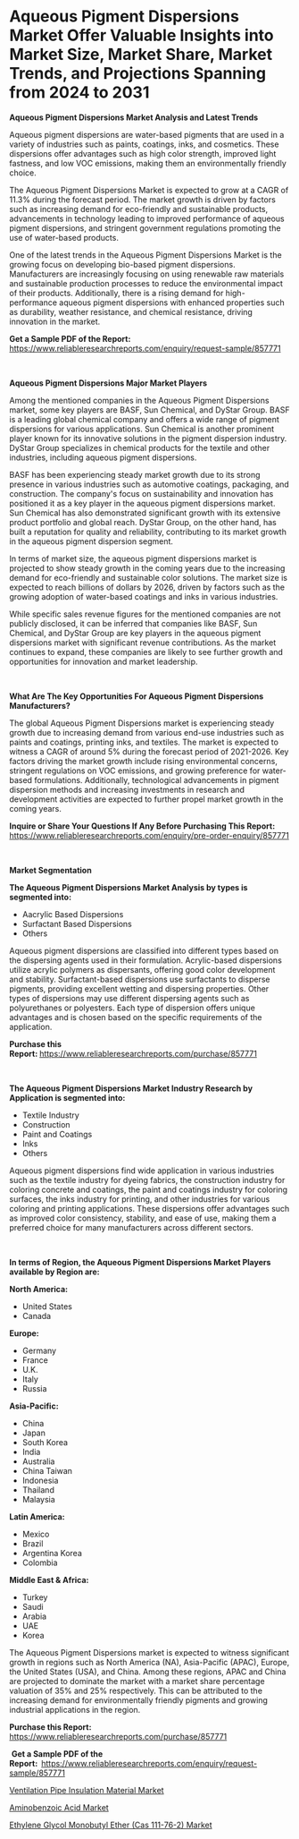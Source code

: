 <p><h1>Aqueous Pigment Dispersions Market Offer Valuable Insights into Market Size, Market Share, Market Trends, and Projections Spanning from 2024 to 2031</h1></p><p><strong>Aqueous Pigment Dispersions Market Analysis and Latest Trends</strong></p>
<p><p>Aqueous pigment dispersions are water-based pigments that are used in a variety of industries such as paints, coatings, inks, and cosmetics. These dispersions offer advantages such as high color strength, improved light fastness, and low VOC emissions, making them an environmentally friendly choice.</p><p>The Aqueous Pigment Dispersions Market is expected to grow at a CAGR of 11.3% during the forecast period. The market growth is driven by factors such as increasing demand for eco-friendly and sustainable products, advancements in technology leading to improved performance of aqueous pigment dispersions, and stringent government regulations promoting the use of water-based products.</p><p>One of the latest trends in the Aqueous Pigment Dispersions Market is the growing focus on developing bio-based pigment dispersions. Manufacturers are increasingly focusing on using renewable raw materials and sustainable production processes to reduce the environmental impact of their products. Additionally, there is a rising demand for high-performance aqueous pigment dispersions with enhanced properties such as durability, weather resistance, and chemical resistance, driving innovation in the market.</p></p>
<p><strong>Get a Sample PDF of the Report:&nbsp;</strong> <a href="https://www.reliableresearchreports.com/enquiry/request-sample/857771">https://www.reliableresearchreports.com/enquiry/request-sample/857771</a></p>
<p>&nbsp;</p>
<p><strong>Aqueous Pigment Dispersions Major Market Players</strong></p>
<p><p>Among the mentioned companies in the Aqueous Pigment Dispersions market, some key players are BASF, Sun Chemical, and DyStar Group. BASF is a leading global chemical company and offers a wide range of pigment dispersions for various applications. Sun Chemical is another prominent player known for its innovative solutions in the pigment dispersion industry. DyStar Group specializes in chemical products for the textile and other industries, including aqueous pigment dispersions.</p><p>BASF has been experiencing steady market growth due to its strong presence in various industries such as automotive coatings, packaging, and construction. The company's focus on sustainability and innovation has positioned it as a key player in the aqueous pigment dispersions market. Sun Chemical has also demonstrated significant growth with its extensive product portfolio and global reach. DyStar Group, on the other hand, has built a reputation for quality and reliability, contributing to its market growth in the aqueous pigment dispersion segment.</p><p>In terms of market size, the aqueous pigment dispersions market is projected to show steady growth in the coming years due to the increasing demand for eco-friendly and sustainable color solutions. The market size is expected to reach billions of dollars by 2026, driven by factors such as the growing adoption of water-based coatings and inks in various industries.</p><p>While specific sales revenue figures for the mentioned companies are not publicly disclosed, it can be inferred that companies like BASF, Sun Chemical, and DyStar Group are key players in the aqueous pigment dispersions market with significant revenue contributions. As the market continues to expand, these companies are likely to see further growth and opportunities for innovation and market leadership.</p></p>
<p>&nbsp;</p>
<p><strong>What Are The Key Opportunities For Aqueous Pigment Dispersions Manufacturers?</strong></p>
<p><p>The global Aqueous Pigment Dispersions market is experiencing steady growth due to increasing demand from various end-use industries such as paints and coatings, printing inks, and textiles. The market is expected to witness a CAGR of around 5% during the forecast period of 2021-2026. Key factors driving the market growth include rising environmental concerns, stringent regulations on VOC emissions, and growing preference for water-based formulations. Additionally, technological advancements in pigment dispersion methods and increasing investments in research and development activities are expected to further propel market growth in the coming years.</p></p>
<p><strong>Inquire or Share Your Questions If Any Before Purchasing This Report:</strong> <a href="https://www.reliableresearchreports.com/enquiry/pre-order-enquiry/857771">https://www.reliableresearchreports.com/enquiry/pre-order-enquiry/857771</a></p>
<p>&nbsp;</p>
<p><strong>Market Segmentation</strong></p>
<p><strong>The Aqueous Pigment Dispersions Market Analysis by types is segmented into:</strong></p>
<p><ul><li>Aacrylic Based Dispersions</li><li>Surfactant Based Dispersions</li><li>Others</li></ul></p>
<p><p>Aqueous pigment dispersions are classified into different types based on the dispersing agents used in their formulation. Acrylic-based dispersions utilize acrylic polymers as dispersants, offering good color development and stability. Surfactant-based dispersions use surfactants to disperse pigments, providing excellent wetting and dispersing properties. Other types of dispersions may use different dispersing agents such as polyurethanes or polyesters. Each type of dispersion offers unique advantages and is chosen based on the specific requirements of the application.</p></p>
<p><strong>Purchase this Report:&nbsp;</strong><a href="https://www.reliableresearchreports.com/purchase/857771">https://www.reliableresearchreports.com/purchase/857771</a></p>
<p>&nbsp;</p>
<p><strong>The Aqueous Pigment Dispersions Market Industry Research by Application is segmented into:</strong></p>
<p><ul><li>Textile Industry</li><li>Construction</li><li>Paint and Coatings</li><li>Inks</li><li>Others</li></ul></p>
<p><p>Aqueous pigment dispersions find wide application in various industries such as the textile industry for dyeing fabrics, the construction industry for coloring concrete and coatings, the paint and coatings industry for coloring surfaces, the inks industry for printing, and other industries for various coloring and printing applications. These dispersions offer advantages such as improved color consistency, stability, and ease of use, making them a preferred choice for many manufacturers across different sectors.</p></p>
<p>&nbsp;</p>
<p><strong>In terms of Region, the Aqueous Pigment Dispersions Market Players available by Region are:</strong></p>
<p>
    <p> <strong> North America: </strong>
        <ul>
            <li>United States</li>
            <li>Canada</li>
        </ul>
        </p> 
    <p> <strong> Europe: </strong>
        <ul>
            <li>Germany</li>
            <li>France</li>
            <li>U.K.</li>
            <li>Italy</li>
            <li>Russia</li>
        </ul>
        </p> 
    <p> <strong> Asia-Pacific: </strong>
        <ul>
            <li>China</li>
            <li>Japan</li>
            <li>South Korea</li>
            <li>India</li>
            <li>Australia</li>
            <li>China Taiwan</li>
            <li>Indonesia</li>
            <li>Thailand</li>
            <li>Malaysia</li>
        </ul>
        </p> 
    <p> <strong> Latin America: </strong>
        <ul>
            <li>Mexico</li>
            <li>Brazil</li>
            <li>Argentina Korea</li>
            <li>Colombia</li>
        </ul>
        </p> 
    <p> <strong> Middle East & Africa: </strong>
        <ul>
            <li>Turkey</li>
            <li>Saudi</li>
            <li>Arabia</li>
            <li>UAE</li>
            <li>Korea</li>
        </ul>
    </p>
    </p>
<p><p>The Aqueous Pigment Dispersions market is expected to witness significant growth in regions such as North America (NA), Asia-Pacific (APAC), Europe, the United States (USA), and China. Among these regions, APAC and China are projected to dominate the market with a market share percentage valuation of 35% and 25% respectively. This can be attributed to the increasing demand for environmentally friendly pigments and growing industrial applications in the region.</p></p>
<p><strong>Purchase this Report: </strong><a href="https://www.reliableresearchreports.com/purchase/857771">https://www.reliableresearchreports.com/purchase/857771</a></p>
<p>&nbsp;<strong>Get a Sample PDF of the Report:&nbsp;&nbsp;</strong><a href="https://www.reliableresearchreports.com/enquiry/request-sample/857771">https://www.reliableresearchreports.com/enquiry/request-sample/857771</a></p>
<p><strong></strong></p>
<p><p><a href="https://view.publitas.com/reportprime-1/ventilation-pipe-insulation-material-market-size-and-examines-its-market-scope-with-a-primary-focus-on-growth-opportunities-and-forecasted-trends-spanning-from-2023-to-2030/">Ventilation Pipe Insulation Material Market</a></p><p><a href="https://view.publitas.com/reportprime-1/aminobenzoic-acid-market-size-global-industry-overview-market-segmentation-and-forecast-2023-to-2030/">Aminobenzoic Acid Market</a></p><p><a href="https://view.publitas.com/reportprime-1/ethylene-glycol-monobutyl-ether-cas-111-76-2-market-offers-provide-insightful-data-for-the-time-period-from-2023-to-2030-and-also-provide-analysis-based-on-application-type-and-region/">Ethylene Glycol Monobutyl Ether (Cas 111-76-2) Market</a></p></p>